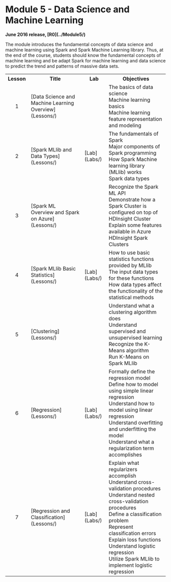 <html lang="en">
   <head>
      <meta charset="utf-8">
      <meta http-equiv="X-UA-Compatible" content="IE=edge">
      <meta name="viewport" content="width=device-width, initial-scale=1">
	    <link rel="stylesheet" href="style.css">
   </head>
   <body id="home">
      <div class="container">
         <div class="jumbotron">
            <h1>Module 5 - Data Science and Machine Learning</h1>
            <p><b>June 2016 release, [R0](../Module5/)</b></p>
            <p>The module introduces the fundamental concepts of data science and machine learning using Spark and Spark Machine Learning library. Thus, at the end of the course, students should know the fundamental concepts of machine learning and be adapt Spark for machine learning and data science to predict the trend and patterns of massive data sets.</p>
         </div>
      </div>
      <div class="panel-body">
               <table class="table table-bordered table-hover">
                  <col>
                  <col>
                  <col>
                  <tr>
                     <th>Lesson</th>
                     <th align="center">Title</th>
                     <th>Lab</th>
                     <th>Objectives</th>
                  </tr>
                  <tr>
                     <td align="center">1</td>
                     <td>[Data Science and Machine Learning Overview](Lessons/)</td>
                     <td></td>
                     <td>The basics of data science<br>
			 Machine learning basics<br>
			 Machine learning feature representation and modeling
		     </td>
                  </tr>
                  <tr>
                     <td align="center">2</td>
                     <td>[Spark MLlib and Data Types](Lessons/)</td>
                     <td>[Lab](Labs/)</td>
                     <td>The fundamentals of Spark<br>
			 Major components of Spark programming<br>
			 How Spark Machine learning library (MLlib) works<br>
			 Spark data types
                     </td>
                  </tr>
                  <tr>
                     <td align="center">3</td>
                     <td>[Spark ML Overview and Spark on Azure](Lessons/)</td>
                     <td></td>
                     <td>Recognize the Spark ML API<br>
			 Demonstrate how a Spark Cluster is configured on top of HDInsight Cluster<br>
			 Explain some features available in Azure HDInsight Spark Clusters
                     </td>
                  </tr>
                  <tr>
                     <td align="center">4</td>
                     <td>[Spark MLlib Basic Statistics](Lessons/)</td>
                     <td>[Lab](Labs/)</td>
                     <td>How to use basic statistics functions provided by MLlib<br>
			 The input data types for these functions<br>
			 How data types affect the functionality of the statistical methods
                     </td>
                  </tr>
                  <tr>
                     <td align="center">5</td>
                     <td>[Clustering](Lessons/)</td>
                     <td></td>
                     <td>Understand what a clustering algorithm does<br>
			 Understand supervised and unsupervised learning<br>
			 Recognize the K-Means algorithm<br>
			 Run K-Means on Spark MLlib
                     </td>
                  </tr>
                  <tr>
                     <td align="center">6</td>
                     <td>[Regression](Lessons/)</td>
                     <td>[Lab](Labs/)</td>
                     <td>Formally define the regression model<br>
			 Define how to model using simple linear regression<br>
			 Understand how to model using linear regression<br>
			 Understand overfitting and underfitting the model<br>
			 Understand what a regularization term accomplishes
                     </td>
                  </tr>
                  <tr>
                     <td align="center">7</td>
                     <td>[Regression and Classification](Lessons/)</td>
                     <td>[Lab](Labs/)</td>
                     <td>Explain what regularizers accomplish<br>
			 Understand cross-validation procedures<br>
			 Understand nested cross-validation procedures<br>
			 Define a classification problem<br>
			 Represent classification errors<br>
			 Explain loss functions<br>
			 Understand logistic regression<br>
			 Utilize Spark MLlib to implement logistic regression
                     </td>
                  </tr>
            </table>
        </div>
     </body>
</html>
